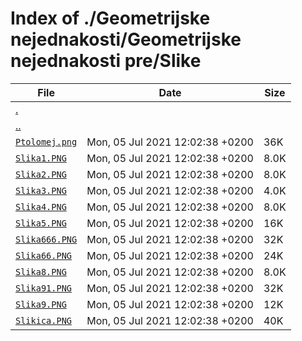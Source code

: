 # Index of ./Geometrijske nejednakosti/Geometrijske nejednakosti pre/Slike

File | Date | Size
--- | --- | ---
[.](.) | |
[..](..) | |
[`Ptolomej.png`](Ptolomej.png) | Mon, 05 Jul 2021 12:02:38 +0200 | 36K
[`Slika1.PNG`](Slika1.PNG) | Mon, 05 Jul 2021 12:02:38 +0200 | 8.0K
[`Slika2.PNG`](Slika2.PNG) | Mon, 05 Jul 2021 12:02:38 +0200 | 8.0K
[`Slika3.PNG`](Slika3.PNG) | Mon, 05 Jul 2021 12:02:38 +0200 | 4.0K
[`Slika4.PNG`](Slika4.PNG) | Mon, 05 Jul 2021 12:02:38 +0200 | 8.0K
[`Slika5.PNG`](Slika5.PNG) | Mon, 05 Jul 2021 12:02:38 +0200 | 16K
[`Slika666.PNG`](Slika666.PNG) | Mon, 05 Jul 2021 12:02:38 +0200 | 32K
[`Slika66.PNG`](Slika66.PNG) | Mon, 05 Jul 2021 12:02:38 +0200 | 24K
[`Slika8.PNG`](Slika8.PNG) | Mon, 05 Jul 2021 12:02:38 +0200 | 8.0K
[`Slika91.PNG`](Slika91.PNG) | Mon, 05 Jul 2021 12:02:38 +0200 | 32K
[`Slika9.PNG`](Slika9.PNG) | Mon, 05 Jul 2021 12:02:38 +0200 | 12K
[`Slikica.PNG`](Slikica.PNG) | Mon, 05 Jul 2021 12:02:38 +0200 | 40K
